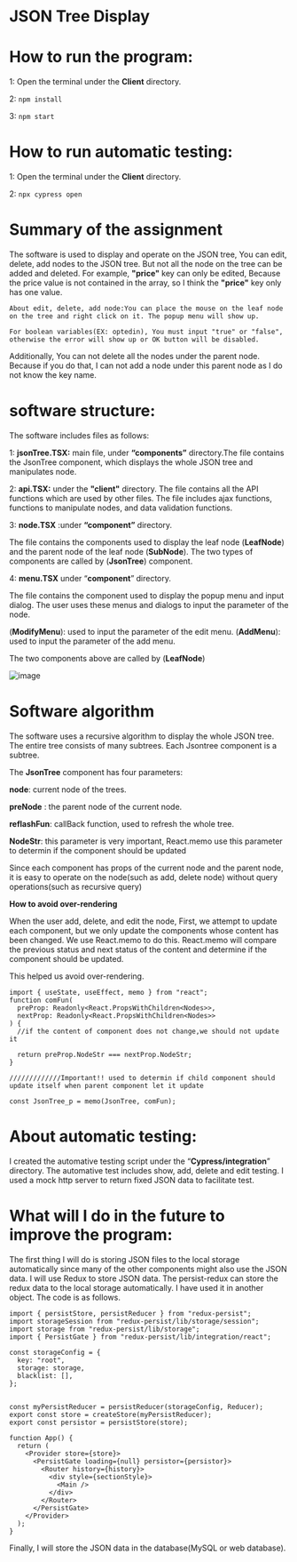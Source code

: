# JSON Tree Display
# How to run the program:

1: Open the terminal under the **Client** directory.

2: ```npm install```

3: ```npm start```

# How to run automatic testing:

1: Open the terminal under the **Client** directory.

2: ```npx cypress open```

# Summary of the assignment

The software is used to display and operate on the JSON tree, You can edit, delete, add nodes to the JSON tree.
But not all the node on the tree can be added and deleted. For example, **"price"** key can only be edited, Because 
the price value is not contained in the array, so I think the **"price"** key only has one value.

```About edit, delete, add node:You can place the mouse on the leaf node on the tree and right click on it. The popup menu will show up. ```

```For boolean variables(EX: optedin), You must input "true" or "false", otherwise the error will show up or OK button will be disabled.```

Additionally, You can not delete all the nodes under the parent node. Because if you do that, I can not add a node under this parent node as I do not know the
key name.

# software structure: #

The software includes files as follows:

1: **jsonTree.TSX:** main file, under **“components”** directory.The file contains the JsonTree component, which displays the whole JSON tree and manipulates node.

2:  **api.TSX:** under the **"client"** directory. The file contains all the API functions which are used by other files. The file includes ajax functions, functions to manipulate nodes, and data validation functions.

3: **node.TSX** :under **“component”** directory.

The file contains the components used to display the leaf node (**LeafNode**) and the parent node of the leaf node
(**SubNode**). The two types of components are called by (**JsonTree**) component.

4: **menu.TSX** under “**component**” directory.

The file contains the component used to display the popup menu and input dialog. The user uses these menus and dialogs
to input the parameter of the node. 

(**ModifyMenu**): used to input the parameter of the edit menu.
(**AddMenu**): used to input the parameter of the add menu.

The two components above are called by (**LeafNode**)

![image](https://github.com/ChunZhou1/jsonTree/blob/master/client/component_relationship.png)

# Software algorithm #

The software uses a recursive algorithm to display the whole JSON tree. The entire tree consists of many subtrees.
Each Jsontree component is a subtree.

The **JsonTree** component has four parameters:

**node**: current node of the trees.

**preNode** : the parent node of the current node.

**reflashFun**: callBack function, used to refresh the whole tree.

**NodeStr**: this parameter is very important, React.memo use this parameter to determin if the component should be updated

Since each component has props of the current node and the parent node, it is easy to operate on the node(such as add, delete node) without 
query operations(such as recursive query)

**How to avoid over-rendering**

When the user add, delete, and edit the node, First, we attempt to update each component, but we only update the components whose content has been changed. We use React.memo to do this. React.memo will compare the previous status and next status of the content and determine if the component should be updated.

This helped us avoid over-rendering.

```
import { useState, useEffect, memo } from "react";
function comFun(
  preProp: Readonly<React.PropsWithChildren<Nodes>>,
  nextProp: Readonly<React.PropsWithChildren<Nodes>>
) {
  //if the content of component does not change,we should not update it

  return preProp.NodeStr === nextProp.NodeStr;
}

/////////////Important!! used to determin if child component should update itself when parent component let it update

const JsonTree_p = memo(JsonTree, comFun);
```

# About automatic testing: # 

I created the automative testing script under the “**Cypress/integration**” directory. The automative test includes show, add, delete and edit testing.
I used a mock http server to return fixed JSON data to facilitate test.

# What will I do in the future to improve the program: #

The first thing I will do is storing JSON files to the local storage automatically since many of the other components might also use the JSON data. I will use Redux to store JSON data. The persist-redux can store the redux data to the local storage automatically. I have used it in another object. The code is as follows.
```
import { persistStore, persistReducer } from "redux-persist";
import storageSession from "redux-persist/lib/storage/session";
import storage from "redux-persist/lib/storage";
import { PersistGate } from "redux-persist/lib/integration/react";

const storageConfig = {
  key: "root", 
  storage: storage, 
  blacklist: [], 
};


const myPersistReducer = persistReducer(storageConfig, Reducer);
export const store = createStore(myPersistReducer);
export const persistor = persistStore(store);

function App() {
  return (
    <Provider store={store}>
      <PersistGate loading={null} persistor={persistor}>
        <Router history={history}>
          <div style={sectionStyle}>
            <Main />
          </div>
        </Router>
      </PersistGate>
    </Provider>
  );
}

```

Finally, I will store the JSON data in the database(MySQL or web database).





